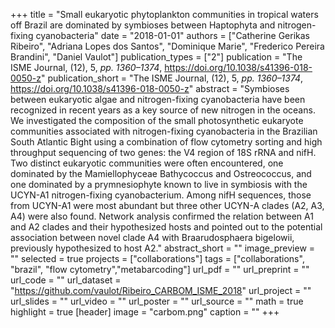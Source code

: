 +++
title = "Small eukaryotic phytoplankton communities in tropical waters off Brazil are dominated by symbioses between Haptophyta and nitrogen-fixing cyanobacteria"
date = "2018-01-01"
authors = ["Catherine Gerikas Ribeiro", "Adriana Lopes dos Santos", "Dominique Marie", "Frederico Pereira Brandini", "Daniel Vaulot"]
publication_types = ["2"]
publication = "The ISME Journal, (12), 5, _pp. 1360–1374_, https://doi.org/10.1038/s41396-018-0050-z"
publication_short = "The ISME Journal, (12), 5, _pp. 1360–1374_, https://doi.org/10.1038/s41396-018-0050-z"
abstract = "Symbioses between eukaryotic algae and nitrogen-fixing cyanobacteria have been recognized in recent years as a key source of new nitrogen in the oceans. We investigated the composition of the small photosynthetic eukaryote communities associated with nitrogen-fixing cyanobacteria in the Brazilian South Atlantic Bight using a combination of flow cytometry sorting and high throughput sequencing of two genes: the V4 region of 18S rRNA and nifH. Two distinct eukaryotic communities were often encountered, one dominated by the Mamiellophyceae Bathycoccus and Ostreococcus, and one dominated by a prymnesiophyte known to live in symbiosis with the UCYN-A1 nitrogen-fixing cyanobacterium. Among nifH sequences, those from UCYN-A1 were most abundant but three other UCYN-A clades (A2, A3, A4) were also found. Network analysis confirmed the relation between A1 and A2 clades and their hypothesized hosts and pointed out to the potential association between novel clade A4 with Braarudosphaera bigelowii, previously hypothesized to host A2."
abstract_short = ""
image_preview = ""
selected = true
projects = ["collaborations"]
tags = ["collaborations", "brazil", "flow cytometry","metabarcoding"]
url_pdf = ""
url_preprint = ""
url_code = ""
url_dataset = "https://github.com/vaulot/Ribeiro_CARBOM_ISME_2018"
url_project = ""
url_slides = ""
url_video = ""
url_poster = ""
url_source = ""
math = true
highlight = true
[header]
image = "carbom.png"
caption = ""
+++
